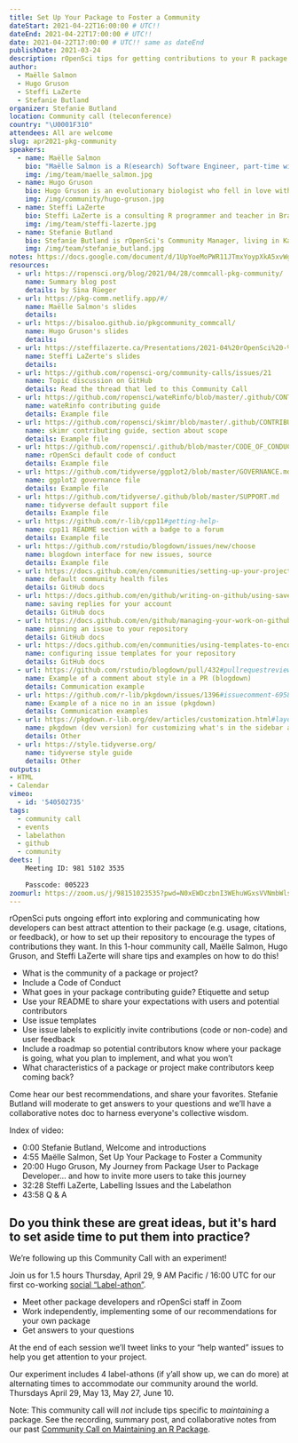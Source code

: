 ```yaml
---
title: Set Up Your Package to Foster a Community
dateStart: 2021-04-22T16:00:00 # UTC!!
dateEnd: 2021-04-22T17:00:00 # UTC!!
date: 2021-04-22T17:00:00 # UTC!! same as dateEnd
publishDate: 2021-03-24
description: rOpenSci tips for getting contributions to your R package
author:
  - Maëlle Salmon
  - Hugo Gruson
  - Steffi LaZerte
  - Stefanie Butland
organizer: Stefanie Butland
location: Community call (teleconference)
country: "\U0001F310"
attendees: All are welcome
slug: apr2021-pkg-community
speakers:  
  - name: Maëlle Salmon
    bio: "Maëlle Salmon is a R(esearch) Software Engineer, part-time with rOpenSci where she, among other things, maintains the guide [rOpenSci Packages: Development, Maintenance, and Peer Review](https://devguide.ropensci.org/). She also created the [R-hub blog](https://blog.r-hub.io) and co-wrote the book [HTTP testing in R](https://books.ropensci.org/http-testing) with [Scott Chamberlain](/author/scott-chamberlain). She lives in Nancy, France. Maëlle on [GitHub](https://github.com/maelle), [Twitter](https://twitter.com/ma_salmon), [Website](https://masalmon.eu/), [rOpenSci](/author/maëlle-salmon/)."
    img: /img/team/maelle_salmon.jpg
  - name: Hugo Gruson
    bio: Hugo Gruson is an evolutionary biologist who fell in love with R and R package development during his PhD. After this, he moved to a Research Software Engineer job in Montpellier, France, to work full time on building tools for research in epidemiology. Hugo on [GitHub](https://github.com/Bisaloo), [Twitter](https://twitter.com/grusonh), [Website](https://www.normalesup.org/~hgruson/), [rOpenSci](/author/hugo-gruson/).
    img: /img/community/hugo-gruson.jpg
  - name: Steffi LaZerte
    bio: Steffi LaZerte is a consulting R programmer and teacher in Brandon, Canada, and part-time Community Assistant for rOpenSci. She co-authored the [rOpenSci Community Contributing Guide](https://contributing.ropensci.org/) with Stefanie Butland. Though her background is in Behavioral Ecology, her love of R drew her away from academia and into a career facilitating science with R. Steffi on [GitHub](https://github.com/steffilazerte), [Twitter](https://twitter.com/steffilazerte), [Website](https://steffilazerte.ca/), [rOpenSci](/author/steffi-lazerte/).
    img: /img/team/steffi-lazerte.jpg
  - name: Stefanie Butland
    bio: Stefanie Butland is rOpenSci's Community Manager, living in Kamloops, Canada. She created the [rOpenSci Community Contributing Guide](https://contributing.ropensci.org/), co-authored with Steffi LaZerte, that helps people match their motivations and skills to different ways to make code and non-code contributions. Stefanie on [GitHub](https://github.com/stefaniebutland), [Twitter](https://twitter.com/StefanieButland), [Website](https://stefaniebutland.netlify.app/), [rOpenSci](/author/stefanie-butland/).
    img: /img/team/stefanie_butland.jpg    
notes: https://docs.google.com/document/d/1UpYoeMoPWR11JTmxYoypXkA5xvWgV-e4aXCy6pd-Ri8/
resources:
  - url: https://ropensci.org/blog/2021/04/28/commcall-pkg-community/
    name: Summary blog post
    details: by Sina Rüeger
  - url: https://pkg-comm.netlify.app/#/
    name: Maëlle Salmon's slides
    details:
  - url: https://bisaloo.github.io/pkgcommunity_commcall/
    name: Hugo Gruson's slides
    details:
  - url: https://steffilazerte.ca/Presentations/2021-04%20rOpenSci%20-%20Community/2021-04_rOpenSci_community.html
    name: Steffi LaZerte's slides
    details:
  - url: https://github.com/ropensci-org/community-calls/issues/21
    name: Topic discussion on GitHub
    details: Read the thread that led to this Community Call
  - url: https://github.com/ropensci/wateRinfo/blob/master/.github/CONTRIBUTING.md
    name: wateRinfo contributing guide
    details: Example file
  - url: https://github.com/ropensci/skimr/blob/master/.github/CONTRIBUTING.md#understanding-the-scope-of-skimr
    name: skimr contributing guide, section about scope
    details: Example file
  - url: https://github.com/ropensci/.github/blob/master/CODE_OF_CONDUCT.md
    name: rOpenSci default code of conduct
    details: Example file
  - url: https://github.com/tidyverse/ggplot2/blob/master/GOVERNANCE.md
    name: ggplot2 governance file
    details: Example file
  - url: https://github.com/tidyverse/.github/blob/master/SUPPORT.md
    name: tidyverse default support file
    details: Example file
  - url: https://github.com/r-lib/cpp11#getting-help-
    name: cpp11 README section with a badge to a forum
    details: Example file   
  - url: https://github.com/rstudio/blogdown/issues/new/choose
    name: blogdown interface for new issues, source
    details: Example file  
  - url: https://docs.github.com/en/communities/setting-up-your-project-for-healthy-contributions/creating-a-default-community-health-file
    name: default community health files
    details: GitHub docs
  - url: https://docs.github.com/en/github/writing-on-github/using-saved-replies
    name: saving replies for your account
    details: GitHub docs
  - url: https://docs.github.com/en/github/managing-your-work-on-github/pinning-an-issue-to-your-repository
    name: pinning an issue to your repository
    details: GitHub docs
  - url: https://docs.github.com/en/communities/using-templates-to-encourage-useful-issues-and-pull-requests/configuring-issue-templates-for-your-repository
    name: configuring issue templates for your repository
    details: GitHub docs    
  - url: https://github.com/rstudio/blogdown/pull/432#pullrequestreview-368391904
    name: Example of a comment about style in a PR (blogdown)
    details: Communication example
  - url: https://github.com/r-lib/pkgdown/issues/1396#issuecomment-695848545
    name: Example of a nice no in an issue (pkgdown)
    details: Communication examples
  - url: https://pkgdown.r-lib.org/dev/articles/customization.html#layout
    name: pkgdown (dev version) for customizing what's in the sidebar and footer
    details: Other
  - url: https://style.tidyverse.org/
    name: tidyverse style guide
    details: Other
outputs:
- HTML
- Calendar  
vimeo:
  - id: '540502735'
tags:
  - community call
  - events
  - labelathon
  - github
  - community
deets: |
    Meeting ID: 981 5102 3535
    
    Passcode: 005223
zoomurl: https://zoom.us/j/98151023535?pwd=N0xEWDczbnI3WEhuWGxsVVNmbWlsUT09
---
```


rOpenSci puts ongoing effort into exploring and communicating how developers can best attract attention to their package (e.g. usage, citations, or feedback), or how to set up their repository to encourage the types of contributions they want. In this 1-hour community call, Maëlle Salmon, Hugo Gruson, and Steffi LaZerte will share tips and examples on how to do this! 

- What is the community of a package or project? 
- Include a Code of Conduct 
- What goes in your package contributing guide? Etiquette and setup
- Use your README to share your expectations with users and potential contributors
- Use issue templates
- Use issue labels to explicitly invite contributions (code or non-code) and user feedback
- Include a roadmap so potential contributors know where your package is going, what you plan to implement, and what you won’t
- What characteristics of a package or project make contributors keep coming back?

Come hear our best recommendations, and share your favorites. Stefanie Butland will moderate to get answers to your questions and we’ll have a collaborative notes doc to harness everyone's collective wisdom.

Index of video:
- 0:00 Stefanie Butland, Welcome and introductions
- 4:55 Maëlle Salmon, Set Up Your Package to Foster a Community
- 20:00 Hugo Gruson, My Journey from Package User to Package Developer… and how to invite more users to take this journey
- 32:28 Steffi LaZerte, Labelling Issues and the Labelathon
- 43:58 Q & A

## Do you think these are great ideas, but it's hard to set aside time to put them into practice?

We’re following up this Community Call with an experiment! 

Join us for 1.5 hours Thursday, April 29, 9 AM Pacific / 16:00 UTC for our first co-working [social “Label-athon”](/events/labelathon01/).

- Meet other package developers and rOpenSci staff in Zoom
- Work independently, implementing some of our recommendations for your own package
- Get answers to your questions 

At the end of each session we’ll tweet links to your “help wanted” issues to help you get attention to your project. 

Our experiment includes 4 label-athons (if y’all show up, we can do more) at alternating times to accommodate our community around the world. Thursdays April 29, May 13, May 27, June 10. 

Note: This community call will *not* include tips specific to *maintaining* a package. See the recording, summary post, and collaborative notes from our past [Community Call on Maintaining an R Package](/commcalls/2020-03-18/).
